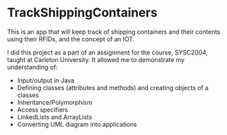# TrackShippingContainers
This is an app that will keep track of shipping containers and their contents using their RFIDs, and the concept of an IOT.

I did this project as a part of an assignment for the course, SYSC2004, taught at Carleton University. It allowed me to demonstrate my understanding of:


- Input/output in Java
- Defining classes (attributes and methods) and creating objects of a classes
- Inheritance/Polymorphism
- Access specifiers
- LinkedLists and ArrayLists
- Converting UML diagram into applications
